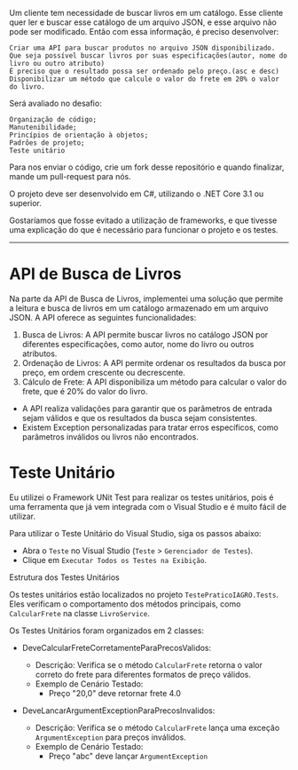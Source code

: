 Um cliente tem necessidade de buscar livros em um catálogo. Esse cliente quer ler e buscar esse catálogo de um arquivo JSON, e esse arquivo não pode ser modificado. Então com essa informação, é preciso desenvolver:

    Criar uma API para buscar produtos no arquivo JSON disponibilizado.
    Que seja possível buscar livros por suas especificações(autor, nome do livro ou outro atributo)
    É preciso que o resultado possa ser ordenado pelo preço.(asc e desc)
    Disponibilizar um método que calcule o valor do frete em 20% o valor do livro.

Será avaliado no desafio:

    Organização de código;
    Manutenibilidade;
    Princípios de orientação à objetos;
    Padrões de projeto;
    Teste unitário

Para nos enviar o código, crie um fork desse repositório e quando finalizar, mande um pull-request para nós.

O projeto deve ser desenvolvido em C#, utilizando o .NET Core 3.1 ou superior.

Gostaríamos que fosse evitado a utilização de frameworks, e que tivesse uma explicação do que é necessário para funcionar o projeto e os testes.

----------------------------------------------------------------------------------------------------------------------------------------------------------------------------------------------------------------
# API de Busca de Livros

Na parte da API de Busca de Livros, implementei uma solução que permite a leitura e busca de livros em um catálogo armazenado em um arquivo JSON. A API oferece as seguintes funcionalidades:

1.	Busca de Livros: A API permite buscar livros no catálogo JSON por diferentes especificações, como autor, nome do livro ou outros atributos.
2.	Ordenação de Livros: A API permite ordenar os resultados da busca por preço, em ordem crescente ou decrescente.
3.	Cálculo de Frete: A API disponibiliza um método para calcular o valor do frete, que é 20% do valor do livro.

- A API realiza validações para garantir que os parâmetros de entrada sejam válidos e que os resultados da busca sejam consistentes.
- Existem Exception personalizadas para tratar erros específicos, como parâmetros inválidos ou livros não encontrados.


# Teste Unitário
Eu utilizei o Framework UNit Test para realizar os testes unitários, pois é uma ferramenta que já vem integrada com o Visual Studio e é muito fácil de utilizar.

Para utilizar o Teste Unitário do Visual Studio, siga os passos abaixo:
   - Abra o `Teste` no Visual Studio (`Teste` > `Gerenciador de Testes`).
   - Clique em `Executar Todos os Testes na Exibição`.

Estrutura dos Testes Unitários

Os testes unitários estão localizados no projeto `TestePraticoIAGRO.Tests`. Eles verificam o comportamento dos métodos principais, como `CalcularFrete` na classe `LivroService`.

Os Testes Unitários foram organizados em 2 classes:

- DeveCalcularFreteCorretamenteParaPrecosValidos:
  - Descrição: Verifica se o método `CalcularFrete` retorna o valor correto do frete para diferentes formatos de preço válidos.
  - Exemplo de Cenário Testado:
    - Preço "20,0" deve retornar frete 4.0

- DeveLancarArgumentExceptionParaPrecosInvalidos:
  - Descrição: Verifica se o método `CalcularFrete` lança uma exceção `ArgumentException` para preços inválidos.
  - Exemplo de Cenário Testado:
    - Preço "abc" deve lançar `ArgumentException`
